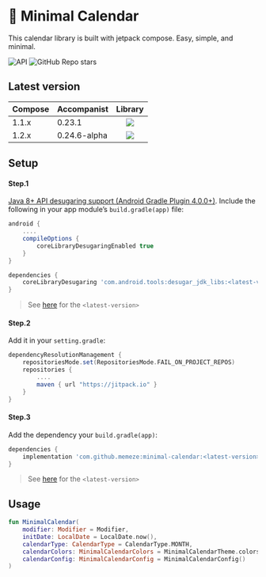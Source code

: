 # 📅 Minimal Calendar 
This calendar library is built with jetpack compose. Easy, simple, and minimal.  

![API](https://img.shields.io/badge/API-21+-blue) 
![GitHub Repo stars](https://img.shields.io/github/stars/memeze/minimal-calendar?color=yellow)

## Latest version
|Compose|Accompanist|Library|
|:-|:-|:-:|
|1.1.x|0.23.1|[![](https://img.shields.io/badge/JitPack-v1.0.4-brightgreen)](https://jitpack.io/#memeze/minimal-calendar)|
|1.2.x|0.24.6-alpha|[![](https://img.shields.io/badge/JitPack-v1.1.1-brightgreen)](https://jitpack.io/#memeze/minimal-calendar)|


## Setup
#### Step.1 
[Java 8+ API desugaring support (Android Gradle Plugin 4.0.0+)](https://developer.android.com/studio/write/java8-support#library-desugaring). 
Include the following in your app module’s `build.gradle(app)` file:
```groovy
android {
    ....
    compileOptions {
        coreLibraryDesugaringEnabled true
    }
}

dependencies {
    coreLibraryDesugaring 'com.android.tools:desugar_jdk_libs:<latest-version>'
}
```
> See [here](https://mvnrepository.com/artifact/com.android.tools/desugar_jdk_libs) for the `<latest-version>`

#### Step.2
Add it in your `setting.gradle`:
```groovy
dependencyResolutionManagement {
    repositoriesMode.set(RepositoriesMode.FAIL_ON_PROJECT_REPOS)
    repositories {
        ....
        maven { url "https://jitpack.io" }
    }
}
```

#### Step.3
Add the dependency your `build.gradle(app)`:
```groovy
dependencies {
    implementation 'com.github.memeze:minimal-calendar:<latest-version>'
}
```
> See [here](https://github.com/memeze/minimal-calendar#latest-version) for the `<latest-version>`


## Usage
```kotlin
fun MinimalCalendar(
    modifier: Modifier = Modifier,
    initDate: LocalDate = LocalDate.now(),
    calendarType: CalendarType = CalendarType.MONTH,
    calendarColors: MinimalCalendarColors = MinimalCalendarTheme.colors(),
    calendarConfig: MinimalCalendarConfig = MinimalCalendarConfig()
)
```
